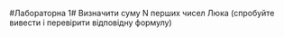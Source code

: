 #Лабораторна 1#
Визначити суму N перших чисел Люка (спробуйте вивести і перевірити відповідну формулу)
